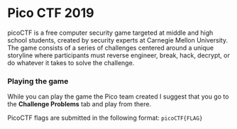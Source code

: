 # Pico CTF 2019

picoCTF is a free computer security game targeted at middle and high school students, created by security experts at Carnegie Mellon University. The game consists of a series of challenges centered around a unique storyline where participants must reverse engineer, break, hack, decrypt, or do whatever it takes to solve the challenge.

### Playing the game

While you can play the game the Pico team created I suggest that you go to the **Challenge Problems** tab and play from there.

PicoCTF flags are submitted in the following format: `picoCTF{FLAG}`
